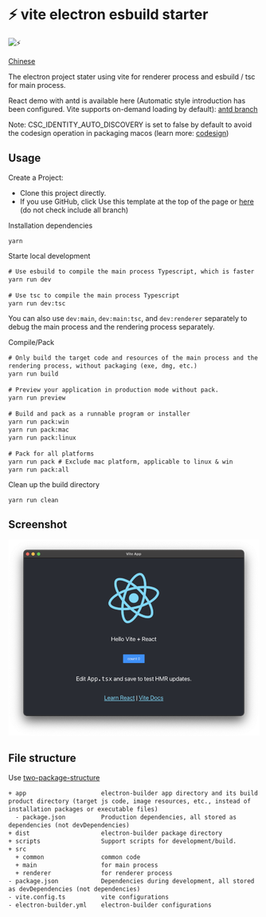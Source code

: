 # ⚡️ vite electron esbuild starter

![⚡️](./demo.gif)

[Chinese](./README_CN.md)

The electron project stater using vite for renderer process and esbuild / tsc for main process.

React demo with antd is available here (Automatic style introduction has been configured. Vite supports on-demand loading by default): [antd branch](https://github.com/jctaoo/electron-starter/tree/antd)

Note: CSC_IDENTITY_AUTO_DISCOVERY is set to false by default to avoid the codesign operation in packaging macos (learn more: [codesign](https://www.electron.build/code-signing))

## Usage
Create a Project:
- Clone this project directly.
- If you use GitHub, click Use this template at the top of the page or [here](https://github.com/jctaoo/electron-starter/generate) (do not check include all branch)

Installation dependencies
```shell
yarn
```
Starte local development
```shell
# Use esbuild to compile the main process Typescript, which is faster
yarn run dev

# Use tsc to compile the main process Typescript
yarn run dev:tsc
```
You can also use `dev:main`, `dev:main:tsc`, and `dev:renderer` separately to debug the main process and the rendering process separately.

Compile/Pack
```shell
# Only build the target code and resources of the main process and the rendering process, without packaging (exe, dmg, etc.)
yarn run build

# Preview your application in production mode without pack.
yarn run preview

# Build and pack as a runnable program or installer
yarn run pack:win
yarn run pack:mac
yarn run pack:linux

# Pack for all platforms
yarn run pack # Exclude mac platform, applicable to linux & win
yarn run pack:all
```

Clean up the build directory
```shell
yarn run clean
```
## Screenshot
![screenshot](./screenshot.png)

## File structure
Use [two-package-structure](https://www.electron.build/tutorials/two-package-structure)
```
+ app                     electron-builder app directory and its build product directory (target js code, image resources, etc., instead of installation packages or executable files)
  - package.json          Production dependencies, all stored as dependencies (not devDependencies)
+ dist                    electron-builder package directory
+ scripts                 Support scripts for development/build.
+ src      
  + common                common code
  + main                  for main process
  + renderer              for renderer process
- package.json            Dependencies during development, all stored as devDependencies (not dependencies)
- vite.config.ts          vite configurations
- electron-builder.yml    electron-builder configurations
```
